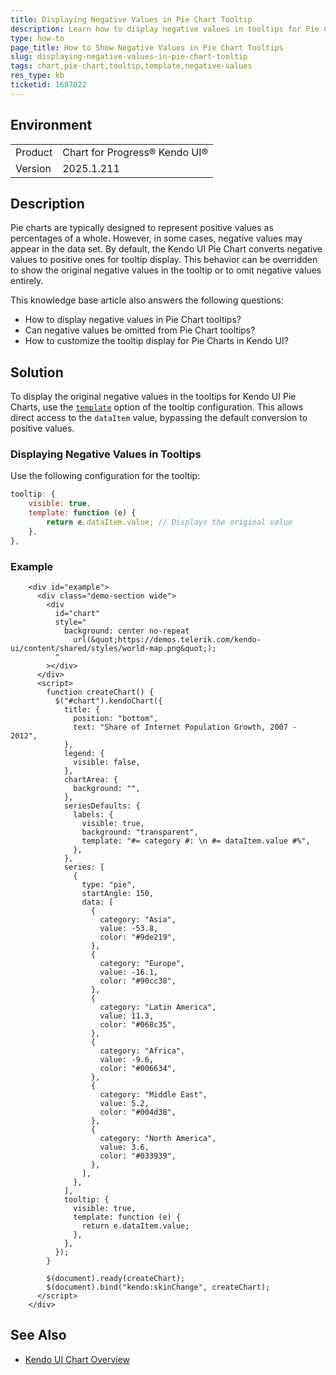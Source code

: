 ```yaml
---
title: Displaying Negative Values in Pie Chart Tooltip
description: Learn how to display negative values in tooltips for Pie Charts in Progress® Kendo UI for jQuery.
type: how-to
page_title: How to Show Negative Values in Pie Chart Tooltips
slug: displaying-negative-values-in-pie-chart-tooltip
tags: chart,pie-chart,tooltip,template,negative-values
res_type: kb
ticketid: 1687022
---
```


## Environment

<table>
<tbody>
<tr>
<td>Product</td>
<td>
Chart for Progress® Kendo UI®
</td>
</tr>
<tr>
<td>Version</td>
<td>2025.1.211</td>
</tr>
</tbody>
</table>

## Description

Pie charts are typically designed to represent positive values as percentages of a whole. However, in some cases, negative values may appear in the data set. By default, the Kendo UI Pie Chart converts negative values to positive ones for tooltip display. This behavior can be overridden to show the original negative values in the tooltip or to omit negative values entirely.

This knowledge base article also answers the following questions:
- How to display negative values in Pie Chart tooltips?
- Can negative values be omitted from Pie Chart tooltips?
- How to customize the tooltip display for Pie Charts in Kendo UI?

## Solution

To display the original negative values in the tooltips for Kendo UI Pie Charts, use the [`template`](/api/javascript/dataviz/ui/chart/configuration/tooltip#tooltiptemplate) option of the tooltip configuration. This allows direct access to the `dataItem` value, bypassing the default conversion to positive values.

### Displaying Negative Values in Tooltips

Use the following configuration for the tooltip:

```javascript
tooltip: {
    visible: true,
    template: function (e) {
        return e.dataItem.value; // Displays the original value
    },
},
```


### Example

```dojo
    <div id="example">
      <div class="demo-section wide">
        <div
          id="chart"
          style="
            background: center no-repeat
              url(&quot;https://demos.telerik.com/kendo-ui/content/shared/styles/world-map.png&quot;);
          "
        ></div>
      </div>
      <script>
        function createChart() {
          $("#chart").kendoChart({
            title: {
              position: "bottom",
              text: "Share of Internet Population Growth, 2007 - 2012",
            },
            legend: {
              visible: false,
            },
            chartArea: {
              background: "",
            },
            seriesDefaults: {
              labels: {
                visible: true,
                background: "transparent",
                template: "#= category #: \n #= dataItem.value #%",
              },
            },
            series: [
              {
                type: "pie",
                startAngle: 150,
                data: [
                  {
                    category: "Asia",
                    value: -53.8,
                    color: "#9de219",
                  },
                  {
                    category: "Europe",
                    value: -16.1,
                    color: "#90cc38",
                  },
                  {
                    category: "Latin America",
                    value: 11.3,
                    color: "#068c35",
                  },
                  {
                    category: "Africa",
                    value: -9.6,
                    color: "#006634",
                  },
                  {
                    category: "Middle East",
                    value: 5.2,
                    color: "#004d38",
                  },
                  {
                    category: "North America",
                    value: 3.6,
                    color: "#033939",
                  },
                ],
              },
            ],
            tooltip: {
              visible: true,
              template: function (e) {
                return e.dataItem.value;
              },
            },
          });
        }

        $(document).ready(createChart);
        $(document).bind("kendo:skinChange", createChart);
      </script>
    </div>
```

## See Also

- [Kendo UI Chart Overview](https://docs.telerik.com/kendo-ui/controls/charts/overview)
